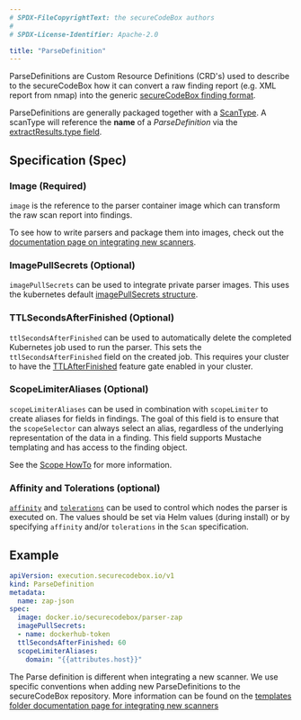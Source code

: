 ```yaml
---
# SPDX-FileCopyrightText: the secureCodeBox authors
#
# SPDX-License-Identifier: Apache-2.0

title: "ParseDefinition"
---
```


ParseDefinitions are Custom Resource Definitions (CRD's) used to describe to the secureCodeBox how it can convert a raw finding report (e.g. XML report from nmap) into the generic [secureCodeBox finding format](/docs/api/finding).

ParseDefinitions are generally packaged together with a [ScanType](/docs/api/crds/scan-type/).
A scanType will reference the **name** of a *ParseDefinition* via the [extractResults.type field](/docs/api/crds/scan-type#extractresultstype-required).

## Specification (Spec)

### Image (Required)

`image` is the reference to the parser container image which can transform the raw scan report into findings.

To see how to write parsers and package them into images, check out the [documentation page on integrating new scanners](/docs/contributing/integrating-a-scanner).

### ImagePullSecrets (Optional)

`imagePullSecrets` can be used to integrate private parser images.
This uses the kubernetes default [imagePullSecrets structure](https://kubernetes.io/docs/tasks/configure-pod-container/pull-image-private-registry/).

### TTLSecondsAfterFinished (Optional)

`ttlSecondsAfterFinished` can be used to automatically delete the completed Kubernetes job used to run the parser.
This sets the `ttlSecondsAfterFinished` field on the created job. This requires your cluster to have the [TTLAfterFinished](https://kubernetes.io/docs/concepts/workloads/controllers/ttlafterfinished/) feature gate enabled in your cluster.

### ScopeLimiterAliases (Optional)

`scopeLimiterAliases` can be used in combination with `scopeLimiter` to create aliases for fields in findings.
The goal of this field is to ensure that the `scopeSelector` can always select an alias, regardless of the underlying representation of the data in a finding.
This field supports Mustache templating and has access to the finding object.

See the [Scope HowTo](/docs/how-tos/scope) for more information.

### Affinity and Tolerations (optional)
[`affinity`](https://kubernetes.io/docs/tasks/configure-pod-container/assign-pods-nodes-using-node-affinity/) and [`tolerations`](https://kubernetes.io/docs/concepts/scheduling-eviction/taint-and-toleration/) can be used to control which nodes the parser is executed on.
The values should be set via Helm values (during install) or by specifying `affinity` and/or `tolerations` in the `Scan` specification.

## Example

```yaml
apiVersion: execution.securecodebox.io/v1
kind: ParseDefinition
metadata:
  name: zap-json
spec:
  image: docker.io/securecodebox/parser-zap
  imagePullSecrets:
  - name: dockerhub-token
  ttlSecondsAfterFinished: 60
  scopeLimiterAliases:
    domain: "{{attributes.host}}"
```
The Parse definition is different when integrating a new scanner. We use specific conventions when adding new ParseDefinitions to the secureCodeBox repository. 
More information can be found on the [templates folder documentation page for integrating new scanners](/docs/contributing/integrating-a-scanner/templates-dir)
